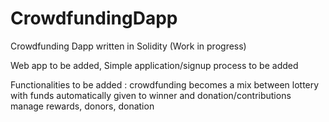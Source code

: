 # CrowdfundingDapp
Crowdfunding Dapp written in Solidity (Work in progress)

Web app to be added,
Simple application/signup process to be added


Functionalities to be added : 
crowdfunding becomes a mix between lottery with funds automatically given to winner and donation/contributions
manage rewards, donors, donation 
